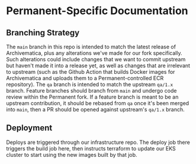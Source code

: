 # Permanent-Specific Documentation

## Branching Strategy

The `main` branch in this repo is intended to match the latest release of
Archivematica, plus any alterations we've made for our fork specifically.
Such alterations could include changes that we want to commit upstream but
haven't made it into a release yet, as well as changes that are irrelevant
to upstream (such as the Github Action that builds Docker images for
Archivematica and uploads them to a Permanent-controlled ECR repository).
The `qa` branch is intended to match the upstream `qa/1.x` branch. Feature
branches should branch from `main` and undergo code review within the
Permanent fork. If a feature branch is meant to be an upstream contribution,
it should be rebased from `qa` once it's been merged into `main`, then a PR
should be opened against upstream's `qa/1.x` branch.

## Deployment

Deploys are triggered through our infrastructure repo. The deploy job there
triggers the build job here, then instructs terraform to update our EKS cluster
to start using the new images built by that job.
